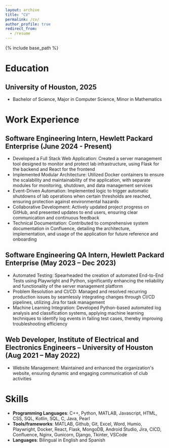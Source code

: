 ```yaml
---
layout: archive
title: "CV"
permalink: /cv/
author_profile: true
redirect_from:
  - /resume
---
```


{% include base_path %}

Education
======
## University of Houston, 2025
* Bachelor of Science, Major in Computer Science, Minor in Mathematics

Work Experience
======
## Software Engineering Intern, Hewlett Packard Enterprise (June 2024 - Present)
- Developed a Full Stack Web Application: Created a server management tool designed to monitor and protect lab infrastructure, using Flask for the backend and React for the frontend
- Implemented Modular Architecture: Utilized Docker containers to ensure the scalability and maintainability of the application, with separate modules for monitoring, shutdown, and data management services
- Event-Driven Automation: Implemented logic to trigger automatic shutdowns of lab operations when certain thresholds are reached, ensuring protection against environmental hazards
- Collaborative Development: Actively updated project progress on GitHub, and presented updates to end users, ensuring clear communication and continuous feedback
- Technical Documentation: Contributed to comprehensive system documentation in Confluence, detailing the architecture, implementation, and usage of the application for future reference and onboarding

## Software Engineering QA Intern, Hewlett Packard Enterprise (May 2023 – Dec 2023)
- Automated Testing: Spearheaded the creation of automated End-to-End Tests using Playwright and Python, significantly enhancing the reliability and functionality of the server management platform
- Problem Resolution and CI/CD: Managed and resolved recurring production issues by seamlessly integrating changes through CI/CD pipelines, utilizing Jira for task management
- Machine Learning Integration: Developed Python-based automated log analysis and classification systems, applying machine learning techniques to identify log events in failing test cases, thereby improving troubleshooting efficiency

## Web Developer, Institute of Electrical and Electronics Engineers – University of Houston (Aug 2021 – May 2022)
- Website Management: Maintained and enhanced the organization's website, ensuring dynamic and engaging communication of club activities

Skills
======
- **Programming Languages**: C++, Python, MATLAB, Javascript, HTML, CSS, SQL, Kotlin, SQL, C, Java, Pearl
- **Tools/frameworks**: MATLAB, Github, Git, Excel, Word, Humio, Playwright, Docker, React, Flask, MongoDB, Android Studio, Jira, CICD, Confluence, Nginx, Gunicorn, Django, Tkinter, VSCode
- **Languages**: Bilingual in English and Spanish
